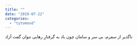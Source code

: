 ```yaml
---
title: ""
date: "2019-07-22"
categories: 
  - "tytomood"
---
```


ناگذیر از سفرم، بی سر و سامان چون باد به گرفتارِ رهایی نتوان گفت آزاد
